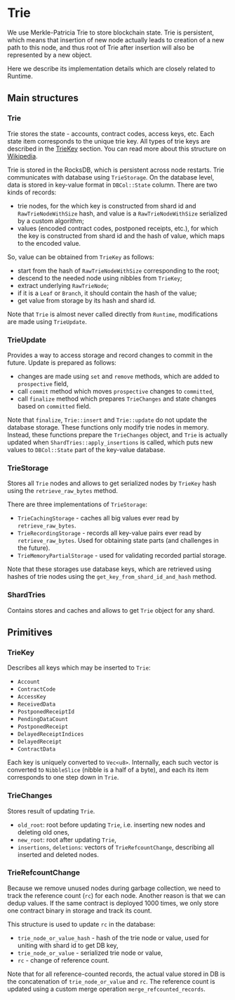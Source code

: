 # Trie

We use Merkle-Patricia Trie to store blockchain state. Trie is persistent, which
means that insertion of new node actually leads to creation of a new path to this
node, and thus root of Trie after insertion will also be represented by a new
object.

Here we describe its implementation details which are closely related to
Runtime.

## Main structures

### Trie

Trie stores the state - accounts, contract codes, access keys, etc. Each state
item corresponds to the unique trie key. All types of trie keys are described in
the [TrieKey](#triekey) section. You can read more about this structure on
[Wikipedia](https://en.wikipedia.org/wiki/Trie).

Trie is stored in the RocksDB, which is persistent across node restarts. Trie
communicates with database using `TrieStorage`. On the database level, data is
stored in key-value format in `DBCol::State` column. There are two kinds of
records:

* trie nodes, for the which key is constructed from shard id and
  `RawTrieNodeWithSize` hash, and value is a `RawTrieNodeWithSize` serialized by
  a custom algorithm;
* values (encoded contract codes, postponed receipts, etc.), for which the key is
  constructed from shard id and the hash of value, which maps to the encoded value.

So, value can be obtained from `TrieKey` as follows:

* start from the hash of `RawTrieNodeWithSize` corresponding to the root;
* descend to the needed node using nibbles from `TrieKey`;
* extract underlying `RawTrieNode`;
* if it is a `Leaf` or `Branch`, it should contain the hash of the value;
* get value from storage by its hash and shard id.

Note that `Trie` is almost never called directly from `Runtime`, modifications
are made using `TrieUpdate`.

### TrieUpdate

Provides a way to access storage and record changes to commit in the future.
Update is prepared as follows:

* changes are made using `set` and `remove` methods, which are added to
  `prospective` field,
* call `commit` method which moves `prospective` changes to `committed`,
* call `finalize` method which prepares `TrieChanges` and state changes based on
  `committed` field.

Note that `finalize`, `Trie::insert` and `Trie::update` do not update the
database storage. These functions only modify trie nodes in memory. Instead,
these functions prepare the `TrieChanges` object, and `Trie` is actually updated
when `ShardTries::apply_insertions` is called, which puts new values to
`DBCol::State` part of the key-value database.

### TrieStorage

Stores all `Trie` nodes and allows to get serialized nodes by `TrieKey` hash
using the `retrieve_raw_bytes` method.

There are three implementations of `TrieStorage`:

* `TrieCachingStorage` - caches all big values ever read by `retrieve_raw_bytes`.
* `TrieRecordingStorage` - records all key-value pairs ever read by
  `retrieve_raw_bytes`. Used for obtaining state parts (and challenges in the
  future).
* `TrieMemoryPartialStorage` - used for validating recorded partial storage.

Note that these storages use database keys, which are retrieved using hashes of
trie nodes using the `get_key_from_shard_id_and_hash` method.

### ShardTries

Contains stores and caches and allows to get `Trie` object for any shard.

## Primitives

### TrieKey

Describes all keys which may be inserted to `Trie`:

* `Account`
* `ContractCode`
* `AccessKey`
* `ReceivedData`
* `PostponedReceiptId`
* `PendingDataCount`
* `PostponedReceipt`
* `DelayedReceiptIndices`
* `DelayedReceipt`
* `ContractData`

Each key is uniquely converted to `Vec<u8>`. Internally, each such vector is
converted to `NibbleSlice` (nibble is a half of a byte), and each its item
corresponds to one step down in `Trie`.

### TrieChanges

Stores result of updating `Trie`.

* `old_root`: root before updating `Trie`, i.e. inserting new nodes and deleting
  old ones,
* `new_root`: root after updating `Trie`,
* `insertions`, `deletions`: vectors of `TrieRefcountChange`, describing all
  inserted and deleted nodes.

### TrieRefcountChange

Because we remove unused nodes during garbage collection, we need to track
the reference count (`rc`) for each node. Another reason is that we can dedup
values. If the same contract is deployed 1000 times, we only store one contract
binary in storage and track its count.

This structure is used to update `rc` in the database:

* `trie_node_or_value_hash` - hash of the trie node or value, used for uniting
  with shard id to get DB key,
* `trie_node_or_value` - serialized trie node or value,
* `rc` - change of reference count.

Note that for all reference-counted records, the actual value stored in DB is
the concatenation of `trie_node_or_value` and `rc`. The reference count is
updated using a custom merge operation `merge_refcounted_records`.
